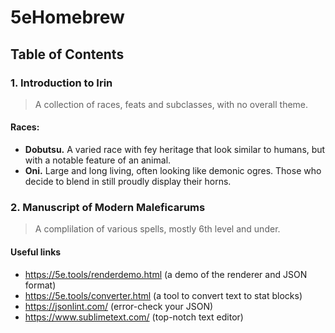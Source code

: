 # 5eHomebrew

## Table of Contents
### 1. Introduction to Irin
> A collection of races, feats and subclasses, with no overall theme.
#### Races:
- **Dobutsu.** A varied race with fey heritage that look similar to humans, but with a notable feature of an animal. 
- **Oni.** Large and long living, often looking like demonic ogres. Those who decide to blend in still proudly display their horns.

### 2. Manuscript of Modern Maleficarums
> A complilation of various spells, mostly 6th level and under.


#### Useful links

 - https://5e.tools/renderdemo.html (a demo of the renderer and JSON format)
 - https://5e.tools/converter.html (a tool to convert text to stat blocks)
 - https://jsonlint.com/ (error-check your JSON)
 - https://www.sublimetext.com/ (top-notch text editor)


